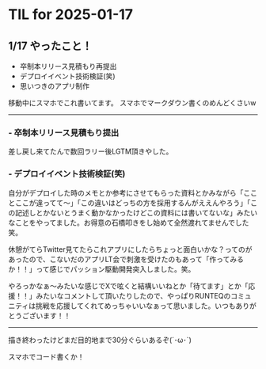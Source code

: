 # TIL for 2025-01-17
## 1/17 やったこと！

- 卒制本リリース見積もり再提出
- デプロイイベント技術検証(笑)
- 思いつきのアプリ制作

移動中にスマホでこれ書いてます。
スマホでマークダウン書くのめんどくさいw

---

### - 卒制本リリース見積もり提出

差し戻し来てたんで数回ラリー後LGTM頂きやした。

### - デプロイイベント技術検証(笑)

自分がデプロイした時のメモとか参考にさせてもらった資料とかみながら「こことここが違ってて〜」「この違いはどっちの方を採用するんがええんやろう」「この記述しとかないとうまく動かなかったけどこの資料には書いてないな」みたいなことをやってました。お得意の石橋叩きをし始めて全然渡れてませんでした笑。

休憩がてらTwitter見てたらこれアプリにしたらちょっと面白いかな？ってのがあったので、こないだのアプリLT会で刺激を受けたのもあって「作ってみるか！！」って感じでパッション駆動開発突入しました。笑。

やろっかなぁ〜みたいな感じでXで呟くと結構いいねとか「待てます」とか「応援！！」みたいなコメントして頂いたりしたので、やっぱりRUNTEQのコミュニティは挑戦を応援してくれてめっちゃいいなぁって思いました。いつもありがとうございます！！

---

描き終わったけどまだ目的地まで30分ぐらいあるぞ(´･ω･`)

スマホでコード書くか！
